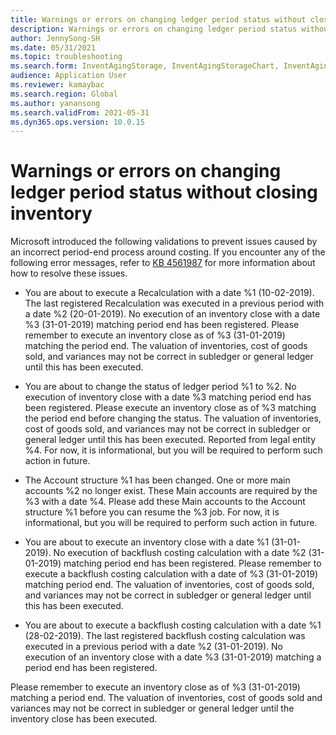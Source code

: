 ```yaml
---
title: Warnings or errors on changing ledger period status without closing inventory
description: Warnings or errors on changing ledger period status without closing inventory
author: JennySong-SH
ms.date: 05/31/2021
ms.topic: troubleshooting
ms.search.form: InventAgingStorage, InventAgingStorageChart, InventAgingStorageDetails, InventValueProcess, InventValueReportSetup, InventClosing
audience: Application User
ms.reviewer: kamaybac
ms.search.region: Global
ms.author: yanansong
ms.search.validFrom: 2021-05-31
ms.dyn365.ops.version: 10.0.15
---
```


# Warnings or errors on changing ledger period status without closing inventory

Microsoft introduced the following validations to prevent issues caused by an incorrect period-end process around costing. If you encounter any of the following error messages, refer to [KB 4561987](https://fix.lcs.dynamics.com/Issue/Details?kb=4561987&bugId=445351&dbType=3&qc=f514f2adcddcddceec43af58c26ae8a9020effdc7cdfe085d9d0deeb8cc7b6a3) for more information about how to resolve these issues.

- You are about to execute a Recalculation with a date %1 (10-02-2019). The last registered Recalculation was executed in a previous period with a date %2 (20-01-2019). No execution of an inventory close with a date %3 (31-01-2019) matching period end has been registered. Please remember to execute an inventory close as of %3 (31-01-2019) matching the period end. The valuation of inventories, cost of goods sold, and variances may not be correct in subledger or general ledger until this has been executed.

- You are about to change the status of ledger period %1 to %2. No execution of inventory close with a date %3 matching period end has been registered. Please execute an inventory close as of %3 matching the period end before changing the status. The valuation of inventories, cost of goods sold, and variances may not be correct in subledger or general ledger until this has been executed. Reported from legal entity %4. For now, it is informational, but you will be required to perform such action in future.

- The Account structure %1 has been changed. One or more main accounts %2 no longer exist. These Main accounts are required by the %3 with a date %4. Please add these Main accounts to the Account structure %1 before you can resume the %3 job. For now, it is informational, but you will be required to perform such action in future.

- You are about to execute an inventory close with a date %1 (31-01-2019). No execution of backflush costing calculation with a date %2 (31-01-2019) matching period end has been registered. Please remember to execute a backflush costing calculation with a date of %3 (31-01-2019) matching period end. The valuation of inventories, cost of goods sold, and variances may not be correct in subledger or general ledger until this has been executed.

- You are about to execute a backflush costing calculation with a date %1 (28-02-2019). The last registered backflush costing calculation was executed in a previous period with a date %2 (31-01-2019). No execution of an inventory close with a date %3 (31-01-2019) matching a period end has been registered.

Please remember to execute an inventory close as of %3 (31-01-2019) matching a period end. The valuation of inventories, cost of goods sold and variances may not be correct in subledger or general ledger until the inventory close has been executed.
